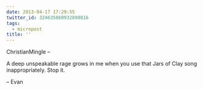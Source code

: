 ```yaml
---
date: 2013-04-17 17:29:55
twitter_id: 324635860932898816
tags:
  - micropost
title: ''
---
```


ChristianMingle –

A deep unspeakable rage grows in me when you use that Jars of Clay song inappropriately. Stop it.

– Evan
